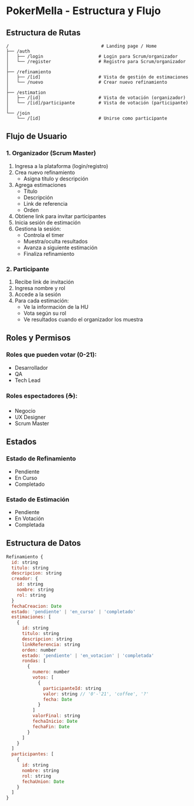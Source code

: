 # PokerMella - Estructura y Flujo

## Estructura de Rutas

```
/                                   # Landing page / Home
├── /auth
│   ├── /login                     # Login para Scrum/organizador
│   └── /register                  # Registro para Scrum/organizador
│
├── /refinamiento
│   ├── /[id]                      # Vista de gestión de estimaciones
│   └── /nuevo                     # Crear nuevo refinamiento
│
├── /estimation
│   ├── /[id]                      # Vista de votación (organizador)
│   └── /[id]/participante         # Vista de votación (participante)
│
└── /join
    └── /[id]                      # Unirse como participante
```

## Flujo de Usuario

### 1. Organizador (Scrum Master)
1. Ingresa a la plataforma (login/registro)
2. Crea nuevo refinamiento
   - Asigna título y descripción
3. Agrega estimaciones
   - Título
   - Descripción
   - Link de referencia
   - Orden
4. Obtiene link para invitar participantes
5. Inicia sesión de estimación
6. Gestiona la sesión:
   - Controla el timer
   - Muestra/oculta resultados
   - Avanza a siguiente estimación
   - Finaliza refinamiento

### 2. Participante
1. Recibe link de invitación
2. Ingresa nombre y rol
3. Accede a la sesión
4. Para cada estimación:
   - Ve la información de la HU
   - Vota según su rol
   - Ve resultados cuando el organizador los muestra

## Roles y Permisos

### Roles que pueden votar (0-21):
- Desarrollador
- QA
- Tech Lead

### Roles espectadores (☕):
- Negocio
- UX Designer
- Scrum Master

## Estados

### Estado de Refinamiento
- Pendiente
- En Curso
- Completado

### Estado de Estimación
- Pendiente
- En Votación
- Completada

## Estructura de Datos

```javascript
Refinamiento {
  id: string
  titulo: string
  descripcion: string
  creador: {
    id: string
    nombre: string
    rol: string
  }
  fechaCreacion: Date
  estado: 'pendiente' | 'en_curso' | 'completado'
  estimaciones: [
    {
      id: string
      titulo: string
      descripcion: string
      linkReferencia: string
      orden: number
      estado: 'pendiente' | 'en_votacion' | 'completada'
      rondas: [
        {
          numero: number
          votos: [
            {
              participanteId: string
              valor: string // '0'-'21', 'coffee', '?'
              fecha: Date
            }
          ]
          valorFinal: string
          fechaInicio: Date
          fechaFin: Date
        }
      ]
    }
  ]
  participantes: [
    {
      id: string
      nombre: string
      rol: string
      fechaUnion: Date
    }
  ]
}
``` 